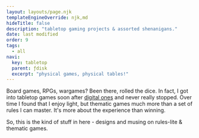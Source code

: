 ```yaml
---
layout: layouts/page.njk
templateEngineOverride: njk,md
hideTitle: false
description: "tabletop gaming projects & assorted shenanigans."
date: last modified
order: 9
tags: 
  - all
navi:
  key: tabletop
  parent: ƒdisk
  excerpt: "physical games, physical tables!"
---
```


Board games, RPGs, wargames? Been there, rolled the dice. In fact, I got into tabletop games soon after [digital ones](/digital) and never really stopped. Over time I found that I enjoy light, but thematic games much more than a set of rules I can master. It's more about the experience than winning. 

So, this is the kind of stuff in here -  designs and musing on rules-lite & thematic games.
